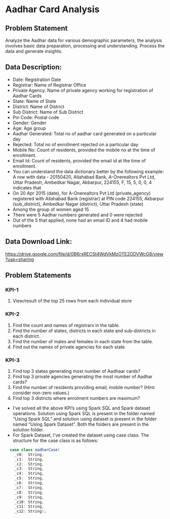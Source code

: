 # Aadhar Card Analysis

## Problem Statement
 
Analyze the Aadhar data for various demographic parameters, the analysis involves basic data preparation, processing and understanding. Process the data and generate insights. 

## Data Description:
 
* Date: Registration Date 
* Registrar: Name of Registrar Office 
* Private Agency: Name of private agency working for registration of Aadhar Cards 
* State: Name of State 
* District: Name of District 
* Sub District: Name of Sub District 
* Pin Code: Postal code 
* Gender: Gender 
* Age: Age group 
* Aadhar Generated: Total no of aadhar card generated on a particular day 
* Rejected: Total no of enrollment rejected on a particular day 
* Mobile No: Count of residents, provided the mobile no at the time of enrollment. 
* Email Id: Count of residents, provided the email id at the time of enrollment. 
* You can understand the data dictionary better by the following example: A row with data - 20150420, Allahabad Bank, A-Onerealtors Pvt Ltd, Uttar Pradesh, Ambedkar Nagar, Akbarpur, 224155, F, 15, 5, 0, 0, 4 indicates that 
* On 20 Apr 2015 (date), for A-Onerealtors Pvt Ltd (private_agency) registered with Allahabad Bank (registrar) at PIN code 224155, Akbarpur (sub_district), Ambedkar Nagar (district), Uttar Pradesh (state) 
* Among the group of women aged 15 
* There were 5 Aadhar numbers generated and 0 were rejected 
* Out of the 5 that applied, none had an email ID and 4 had mobile numbers 

## Data Download Link: 
https://drive.google.com/file/d/0B6rxRECSt4WdVkMzOTE2ODVWcG8/view?usp=sharing

## Problem Statements 
### KPI-1 
1. View/result of the top 25 rows from each individual store 

### KPI-2 
1. Find the count and names of registrars in the table. 
2. Find the number of states, districts in each state and sub-districts in each district. 
3. Find the number of males and females in each state from the table. 
4. Find out the names of private agencies for each state 

### KPI-3 
1. Find top 3 states generating most number of Aadhaar cards? 
2. Find top 3 private agencies generating the most number of Aadhar cards? 
3. Find the number of residents providing email, mobile number? (Hint: consider non-zero values.) 
4. Find top 3 districts where enrolment numbers are maximum? 
* I’ve solved all the above KPI’s using Spark SQL and Spark dataset operations. Solution using Spark SQL is present in the folder named “Using Spark SQL” and solution using dataset is present in the folder named “Using Spark Dataset”. Both the folders are present in the solution folder.
* For Spark Dataset, I’ve created the dataset using case class. The structure for the case class is as follows:
```scala
  case class aadharCase(
    _c0:  String,
    _c1:  String,
    _c2:  String,
    _c3:  String,
    _c4:  String,
    _c5:  String,
    _c6:  String,
    _c7:  String,
    _c8:  String,
    _c9:  String,
    _c10: String,
    _c11: String,
    _c12: String);
```
